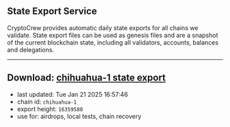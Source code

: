 ## State Export Service
CryptoCrew provides automatic daily state exports for all chains we validate. State export files can be used as genesis files and are a snapshot of the current blockchain state, including all validators, accounts, balances and delegations.

---
**Download: [chihuahua-1 state export](https://dl-eu2.ccvalidators.com/SERVICE/chihuahua/chihuahua-1_export_16359580.json)**
---

- last updated: Tue Jan 21 2025 16:57:46
- chain id: `chihuahua-1`
- export height: `16359580`
- use for: airdrops, local tests, chain recovery
